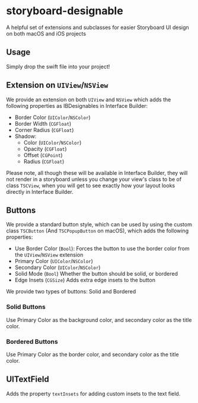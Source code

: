 # storyboard-designable
A helpful set of extensions and subclasses for easier Storyboard UI design on both macOS and iOS projects

## Usage

Simply drop the swift file into your project!

## Extension on `UIView`/`NSView`

We provide an extension on both `UIView` and `NSView` which adds the following properties as IBDesignables in Interface Builder:

- Border Color (`UIColor`/`NSColor`)
- Border Width (`CGFloat`)
- Corner Radius (`CGFloat`)
- Shadow:
  - Color (`UIColor`/`NSColor`)
  - Opacity (`CGFloat`)
  - Offset (`CGPoint`)
  - Radius (`CGFloat`)
  
Please note, all though these will be available in Interface Builder, they will not render in a storyboard unless you change your view's class to be of class `TSCView`, when you will get to see exactly how your layout looks directly in Interface Builder.

## Buttons

We provide a standard button style, which can be used by using the custom class `TSCButton` (And `TSCPopupButton` on macOS), which adds the following properties:

- Use Border Color (`Bool`): Forces the button to use the border color from the `UIView`/`NSView` extension
- Primary Color (`UIColor`/`NSColor`)
- Secondary Color (`UIColor`/`NSColor`)
- Solid Mode (`Bool`) Whether the button should be solid, or bordered
- Edge Insets (`CGSize`) Adds extra edge insets to the button

We provide two types of buttons: Solid and Bordered
### Solid Buttons
Use Primary Color as the background color, and secondary color as the title color.

### Bordered Buttons
Use Primary Color as the border color, and secondary color as the title color.

## UITextField

Adds the property `textInsets` for adding custom insets to the text field.

